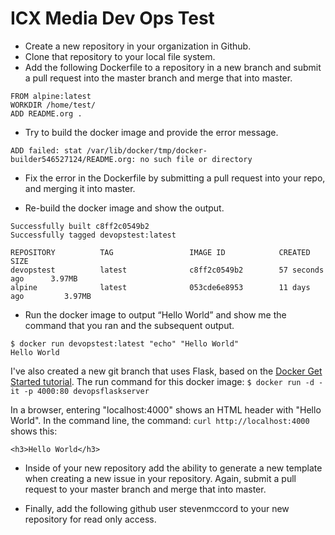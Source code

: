 # ICX Media Dev Ops Test

+ Create a new repository in your organization in Github.
+ Clone that repository to your local file system.
+ Add the following Dockerfile to a repository in a new branch and submit a pull request
into the master branch and merge that into master.

```
FROM alpine:latest
WORKDIR /home/test/
ADD README.org .
```

+ Try to build the docker image and provide the error message.

```
ADD failed: stat /var/lib/docker/tmp/docker-builder546527124/README.org: no such file or directory
```

+ Fix the error in the Dockerfile by submitting a pull request into your repo, and merging it
into master.

+ Re-build the docker image and show the output.

```
Successfully built c8ff2c0549b2
Successfully tagged devopstest:latest
```

```
REPOSITORY          TAG                 IMAGE ID            CREATED             SIZE
devopstest          latest              c8ff2c0549b2        57 seconds ago      3.97MB
alpine              latest              053cde6e8953        11 days ago         3.97MB
```

+ Run the docker image to output “Hello World” and show me the command that you ran
and the subsequent output.

```
$ docker run devopstest:latest "echo" "Hello World"
Hello World
```

I've also created a new git branch that uses Flask, based on the [Docker Get Started tutorial](https://docs.docker.com/get-started/part2/).
The run command for this docker image: ``` $ docker run -d -it -p 4000:80 devopsflaskserver ```

In a browser, entering "localhost:4000" shows an HTML header with "Hello World".
In the command line, the command: ```curl http://localhost:4000``` shows this:

```
<h3>Hello World</h3>
```

- Inside of your new repository add the ability to generate a new template when creating a
new issue in your repository. Again, submit a pull request to your master branch and
merge that into master.


- Finally, add the following github user stevenmccord​ to your new repository for read only access.


